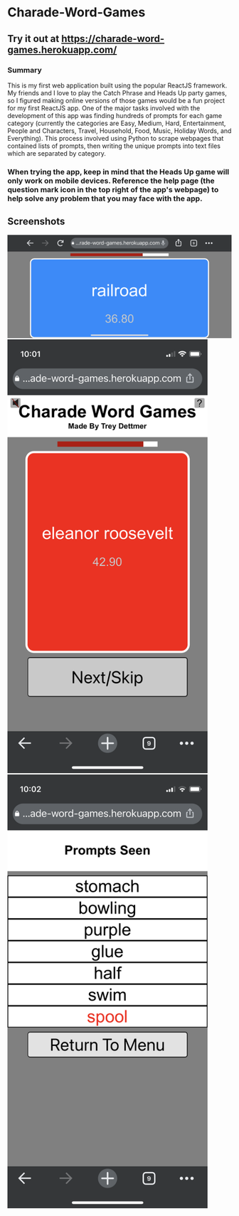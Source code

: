 # Charade-Word-Games
## Try it out at https://charade-word-games.herokuapp.com/
### Summary
This is my first web application built using the popular ReactJS framework. My friends and I love to play the Catch Phrase and Heads Up party games, so I figured making online versions of those games would be a fun project for my first ReactJS app. One of the major tasks involved with the development of this app was finding hundreds of prompts for each game category (currently the categories are Easy, Medium, Hard, Entertainment, People and Characters, Travel, Household, Food, Music, Holiday Words, and Everything). This process involved using Python to scrape webpages that contained lists of prompts, then writing the unique prompts into text files which are separated by category.


### When trying the app, keep in mind that the Heads Up game will only work on mobile devices. Reference the help page (the question mark icon in the top right of the app's webpage) to help solve any problem that you may face with the app.

## Screenshots
![Heads Up Screenshot](./public/screenshots/screenshot1.PNG)
<img src="./public/screenshots/screenshot2.PNG" width="450">
<img src="./public/screenshots/screenshot3.PNG" width="450">
